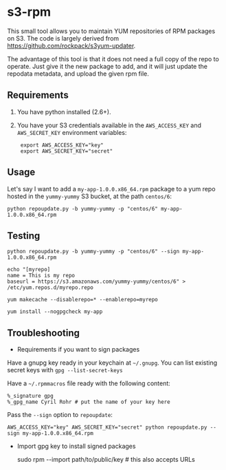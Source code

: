 # s3-rpm

This small tool allows you to maintain YUM repositories of RPM packages on S3. The code is largely derived from <https://github.com/rockpack/s3yum-updater>.

The advantage of this tool is that it does not need a full copy of the repo to operate. Just give it the new package to add, and it will just update the repodata metadata, and upload the given rpm file.

## Requirements

1. You have python installed (2.6+).

1. You have your S3 credentials available in the `AWS_ACCESS_KEY` and `AWS_SECRET_KEY` environment variables:

        export AWS_ACCESS_KEY="key"
        export AWS_SECRET_KEY="secret"

## Usage

Let's say I want to add a `my-app-1.0.0.x86_64.rpm` package to a yum repo hosted in the `yummy-yummy` S3 bucket, at the path `centos/6`:

    python repoupdate.py -b yummy-yummy -p "centos/6" my-app-1.0.0.x86_64.rpm

## Testing

    python repoupdate.py -b yummy-yummy -p "centos/6" --sign my-app-1.0.0.x86_64.rpm

    echo "[myrepo]
    name = This is my repo
    baseurl = https://s3.amazonaws.com/yummy-yummy/centos/6" > /etc/yum.repos.d/myrepo.repo

    yum makecache --disablerepo=* --enablerepo=myrepo

    yum install --nogpgcheck my-app

## Troubleshooting

* Requirements if you want to sign packages

Have a gnupg key ready in your keychain at `~/.gnupg`. You can list existing secret keys with `gpg --list-secret-keys`

Have a `~/.rpmmacros` file ready with the following content:

    %_signature gpg
    %_gpg_name Cyril Rohr # put the name of your key here

Pass the `--sign` option to `repoupdate`:

    AWS_ACCESS_KEY="key" AWS_SECRET_KEY="secret" python repoupdate.py --sign my-app-1.0.0.x86_64.rpm

* Import gpg key to install signed packages

    sudo rpm --import path/to/public/key # this also accepts URLs
